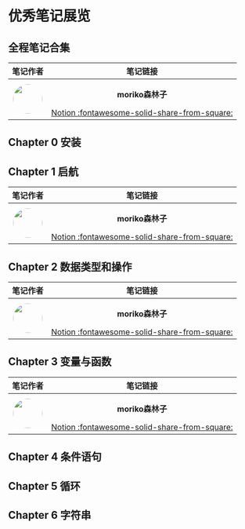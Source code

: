 # 优秀笔记展览

## 全程笔记合集

|                                         笔记作者                                         |                                                                                              笔记链接                                                                                              |
| :---------------------------------------------------------------------------------------: | :-------------------------------------------------------------------------------------------------------------------------------------------------------------------------------------------------: |
| <img style="height: 60px; border-radius: 50%" src="../../images/notes/moriko森林子.jpg">| **<p>moriko森林子</p>** [Notion :fontawesome-solid-share-from-square:](ttps://pickle-diamond-3e3.notion.site/Python-4b8be1ee494449938e9d9f8bf6ffce27) |

## Chapter 0 安装

## Chapter 1 启航

|                                         笔记作者                                         |                                                                                              笔记链接                                                                                              |
| :---------------------------------------------------------------------------------------: | :-------------------------------------------------------------------------------------------------------------------------------------------------------------------------------------------------: |
| <img style="height: 60px; border-radius: 50%" src="../../images/notes/moriko森林子.jpg">| **<p>moriko森林子</p>** [Notion :fontawesome-solid-share-from-square:](https://pickle-diamond-3e3.notion.site/CHAPTER-1-Getting-Started-0e7849b6f7e345e285b8e8ef2ab546b6) |

## Chapter 2 数据类型和操作

|                                         笔记作者                                         |                                                                                              笔记链接                                                                                              |
| :---------------------------------------------------------------------------------------: | :-------------------------------------------------------------------------------------------------------------------------------------------------------------------------------------------------: |
| <img style="height: 60px; border-radius: 50%" src="../../images/notes/moriko森林子.jpg">| **<p>moriko森林子</p>** [Notion :fontawesome-solid-share-from-square:](https://pickle-diamond-3e3.notion.site/CHAPTER-2-Data-Types-And-Operators-4fb2d94331204d1984188d83959f5f78) |

## Chapter 3 变量与函数

|                                         笔记作者                                         |                                                                                              笔记链接                                                                                              |
| :---------------------------------------------------------------------------------------: | :-------------------------------------------------------------------------------------------------------------------------------------------------------------------------------------------------: |
| <img style="height: 60px; border-radius: 50%" src="../../images/notes/moriko森林子.jpg">| **<p>moriko森林子</p>** [Notion :fontawesome-solid-share-from-square:](https://pickle-diamond-3e3.notion.site/CHAPTER-3-Variables-and-Functions-1d94f900aefa47ccb1ea4a4c467b7dda) |

## Chapter 4 条件语句

## Chapter 5 循环

## Chapter 6 字符串
